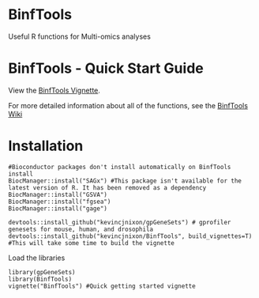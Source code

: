 # BinfTools
Useful R functions for Multi-omics analyses

BinfTools - Quick Start Guide
=============================
View the [BinfTools Vignette](https://drive.google.com/file/d/1XM9iBdcQBpgcXPtu0zAVzUyogzuk7DnS/view?usp=sharing).

For more detailed information about all of the functions, see the [BinfTools Wiki](https://github.com/kevincjnixon/BinfTools/wiki)

Installation
============
```
#Bioconductor packages don't install automatically on BinfTools install
BiocManager::install("SAGx") #This package isn't available for the latest version of R. It has been removed as a dependency
BiocManager::install("GSVA")
BiocManager::install("fgsea")
BiocManager::install("gage")

devtools::install_github("kevincjnixon/gpGeneSets") # gprofiler genesets for mouse, human, and drosophila
devtools::install_github("kevincjnixon/BinfTools", build_vignettes=T) #This will take some time to build the vignette
```
Load the libraries
```
library(gpGeneSets)
library(BinfTools)
vignette("BinfTools") #Quick getting started vignette
```
